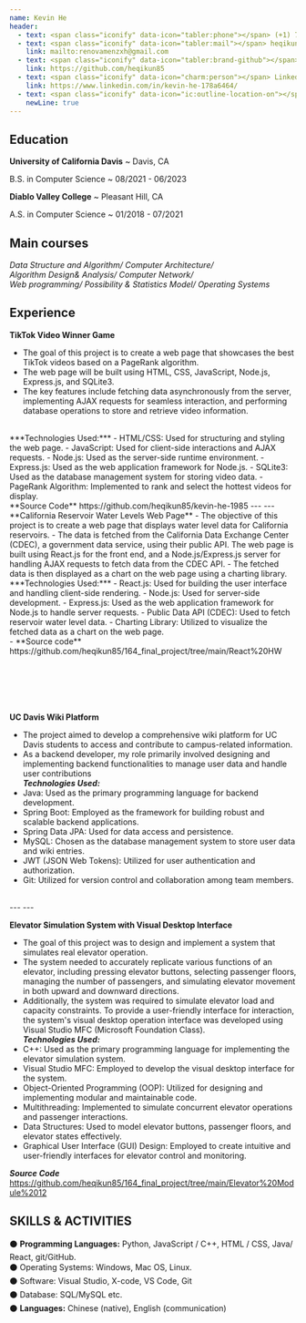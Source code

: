 ```yaml
---
name: Kevin He
header:
  - text: <span class="iconify" data-icon="tabler:phone"></span> (+1) 7072007655
  - text: <span class="iconify" data-icon="tabler:mail"></span> heqikun@gmail.com
    link: mailto:renovamenzxh@gmail.com
  - text: <span class="iconify" data-icon="tabler:brand-github"></span> Github
    link: https://github.com/heqikun85
  - text: <span class="iconify" data-icon="charm:person"></span> LinkedIn
    link: https://www.linkedin.com/in/kevin-he-178a6464/
  - text: <span class="iconify" data-icon="ic:outline-location-on"></span> 96 Elder Dr, B, Pacheco, CA 94553
    newLine: true
---
```


## Education

**University of California Davis**
  ~ Davis, CA

B.S. in Computer Science
  ~ 08/2021 - 06/2023

**Diablo Valley College**
  ~ Pleasant Hill, CA

A.S. in Computer Science
  ~ 01/2018 - 07/2021

## Main courses
 *Data Structure and Algorithm/ Computer Architecture/   
  Algorithm Design& Analysis/ Computer Network/   
  Web programming/ Possibility & Statistics Model/ Operating Systems*<br/>
## Experience
**TikTok Video Winner Game**
- The goal of this project is to create a web page that showcases the best TikTok videos based on a PageRank algorithm. 
- The web page will be built using HTML, CSS, JavaScript, Node.js, Express.js, and SQLite3. 
- The key features include fetching data asynchronously from the server, implementing AJAX requests for seamless interaction, and performing database operations to store and retrieve video information.
<br/>
***Technologies Used:***   
- HTML/CSS: Used for structuring and styling the web page.  
- JavaScript: Used for client-side interactions and AJAX requests.  
- Node.js: Used as the server-side runtime environment.  
- Express.js: Used as the web application framework for Node.js.  
- SQLite3: Used as the database management system for storing video data.  
- PageRank Algorithm: Implemented to rank and select the hottest videos for display.
<br/>
**Source Code**  
https://github.com/heqikun85/kevin-he-1985
---
---
**California Reservoir Water Levels Web Page**
- The objective of this project is to create a web page that displays water level data for California reservoirs.   
- The data is fetched from the California Data Exchange Center (CDEC), a government data service, using their public API. The web page is built using React.js for the front end, and a Node.js/Express.js server for handling AJAX requests to fetch data from the CDEC API.   
- The fetched data is then displayed as a chart on the web page using a charting library.
<br/>
***Technologies Used:***   
- React.js: Used for building the user interface and handling client-side rendering.
- Node.js: Used for server-side development.  
- Express.js: Used as the web application framework for Node.js to handle server requests.  
- Public Data API (CDEC): Used to fetch reservoir water level data.  
- Charting Library: Utilized to visualize the fetched data as a chart on the web page.
<br/>
- **Source code**  
https://github.com/heqikun85/164_final_project/tree/main/React%20HW
<br/>
<br/>
<br/>
<br/>
<br/>
<br/>


**UC Davis Wiki Platform**  
- The project aimed to develop a comprehensive wiki platform for UC Davis students to access and contribute to campus-related information.   
- As a backend developer, my role primarily involved designing and implementing backend functionalities to manage user data and handle user contributions    
***Technologies Used:***   
- Java: Used as the primary programming language for backend development.
- Spring Boot: Employed as the framework for building robust and scalable backend applications.
- Spring Data JPA: Used for data access and persistence.
- MySQL: Chosen as the database management system to store user data and wiki entries.
- JWT (JSON Web Tokens): Utilized for user authentication and authorization.
- Git: Utilized for version control and collaboration among team members.
<br/>
---
---

**Elevator Simulation System with Visual Desktop Interface**

- The goal of this project was to design and implement a system that simulates real elevator operation.   
- The system needed to accurately replicate various functions of an elevator, including pressing elevator buttons, selecting passenger floors, managing the number of passengers, and simulating elevator movement in both upward and downward directions.   
- Additionally, the system was required to simulate elevator load and capacity constraints. To provide a user-friendly interface for interaction, the system's visual desktop operation interface was developed using Visual Studio MFC (Microsoft Foundation Class).   
***Technologies Used:***  
- C++: Used as the primary programming language for implementing the elevator simulation system.  
- Visual Studio MFC: Employed to develop the visual desktop interface for the system.  
- Object-Oriented Programming (OOP): Utilized for designing and implementing modular and maintainable code.
- Multithreading: Implemented to simulate concurrent elevator operations and passenger interactions.
- Data Structures: Used to model elevator buttons, passenger floors, and elevator states effectively.
- Graphical User Interface (GUI) Design: Employed to create intuitive and user-friendly interfaces for elevator control and monitoring.  

***Source Code***  
https://github.com/heqikun85/164_final_project/tree/main/Elevator%20Module%2012
<br/>
## SKILLS & ACTIVITIES
⚫ **Programming Languages:** <span class="iconify" data-icon="vscode-icons:file-type-python"></span> Python, <span class="iconify" data-icon="vscode-icons:file-type-js-official"></span> JavaScript / <span class="iconify" data-icon="vscode-icons:file-type-cpp"></span> C++, <span class="iconify" data-icon="vscode-icons:file-type-html"></span> HTML / <span class="iconify" data-icon="vscode-icons:file-type-css"></span> CSS, <span class="iconify" data-icon="logos:java" data-inline="false"></span> Java/ React, git/GitHub.  
⚫ Operating Systems: Windows, Mac OS, Linux.  
⚫ Software: Visual Studio, X-code, VS Code, Git  
⚫ Database: SQL/MySQL etc.  
⚫ **Languages:** Chinese (native), English (communication)
